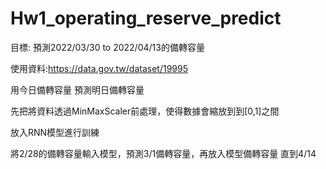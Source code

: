 # Hw1_operating_reserve_predict

目標: 預測2022/03/30 to 2022/04/13的備轉容量

使用資料:https://data.gov.tw/dataset/19995

用今日備轉容量 預測明日備轉容量

先把將資料透過MinMaxScaler前處理，使得數據會縮放到到[0,1]之間

放入RNN模型進行訓練

將2/28的備轉容量輸入模型，預測3/1備轉容量，再放入模型備轉容量
直到4/14
